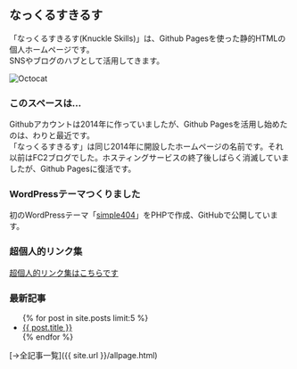 ## なっくるすきるす

「なっくるすきるす(Knuckle Skills)」は、Github Pagesを使った静的HTMLの個人ホームページです。  
SNSやブログのハブとして活用してきます。

<img src="https://github.githubassets.com/images/icons/emoji/octocat.png" alt="Octocat" />

### このスペースは…

Githubアカウントは2014年に作っていましたが、Github Pagesを活用し始めたのは、わりと最近です。  
「なっくるすきるす」は同じ2014年に開設したホームページの名前です。それ以前はFC2ブログでした。ホスティングサービスの終了後しばらく消滅していましたが、Github Pagesに復活です。

### WordPressテーマつくりました
初のWordPressテーマ「<a href="https://github.com/mtmt2199/simple404" target=top>simple404</a>」をPHPで作成、GitHubで公開しています。

### 超個人的リンク集

<a href="https://soundbook.web.fc2.com/link.html">超個人的リンク集はこちらです</a>

### 最新記事

<ul>
  {% for post in site.posts limit:5 %}
    <li>
      <a href="{{ post.url }}">{{ post.title }}</a>
    </li>
  {% endfor %}
</ul>

 [→全記事一覧]({{ site.url }}/allpage.html) 
 
<script>
  // ブラウザの表示幅によって表示内容を変える
  var width = window.innerWidth;
  document.write(width);
  if (width > 1340 && width <= 1800) {
    document.write(
    document.write('<div style="border: 1px solid #e1e4e8; border-radius: 6px; padding: 16px; margin-bottom: 16px; width:' + 325 + 'px;position: fixed;top: 0; right: 0;">');
    document.write('<iframe src="table.html" width="320" height="540" frameborder="0" scrolling="yes"></iframe>');
    document.write('</div>');
  }
</script>
